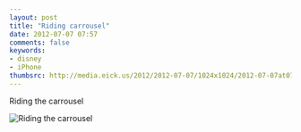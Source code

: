 ```yaml
---
layout: post
title: "Riding carrousel"
date: 2012-07-07 07:57
comments: false
keywords: 
- disney
- iPhone
thumbsrc: http://media.eick.us/2012/2012-07-07/1024x1024/2012-07-07at07.18.53.jpg
---
```

Riding the carrousel

![Riding the carrousel](http://media.eick.us/media/photographs/2012/2012-07-07/2012-07-07at07.18.53.jpg)

